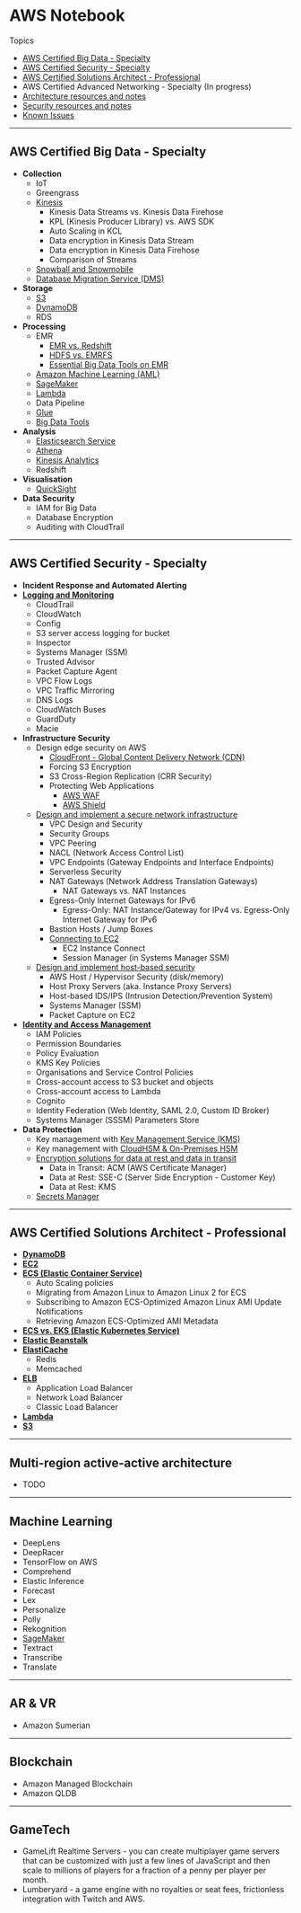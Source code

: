 # AWS Notebook

Topics
- [AWS Certified Big Data - Specialty](#aws-certified-big-data---specialty)
- [AWS Certified Security - Specialty](#aws-certified-security---specialty)
- [AWS Certified Solutions Architect - Professional](#aws-certified-solutions-architect---professional)
- AWS Certified Advanced Networking - Specialty (In progress)
- [Architecture resources and notes](Architecture.md)
- [Security resources and notes](Security.md)
- [Known Issues](KnownIssues.md)

---
## AWS Certified Big Data - Specialty

- **Collection**
  - IoT
  - Greengrass
  - [Kinesis](Kinesis.md)
    - Kinesis Data Streams vs. Kinesis Data Firehose
    - KPL (Kinesis Producer Library) vs. AWS SDK
    - Auto Scaling in KCL
    - Data encryption in Kinesis Data Stream
    - Data encryption in Kinesis Data Firehose
    - Comparison of Streams
  - [Snowball and Snowmobile](MigrationAndTransfer.md)
  - [Database Migration Service (DMS)](MigrationAndTransfer.md)
- **Storage**
  - [S3](S3.md)
  - [DynamoDB](DynamoDB.md)
  - RDS
- **Processing**
  - EMR
    - [EMR vs. Redshift](EMR.md)
    - [HDFS vs. EMRFS](EMR.md)
    - [Essential Big Data Tools on EMR](BigDataTools.md)
  - [Amazon Machine Learning (AML)](MachineLearning.md)
  - [SageMaker](MachineLearning.md)
  - [Lambda](Lambda.md)
  - Data Pipeline
  - [Glue](Analytics.md)
  - [Big Data Tools](BigDataTools.md)
- **Analysis**
  - [Elasticsearch Service](Analytics.md)
  - [Athena](Analytics.md)
  - [Kinesis Analytics](Kinesis.md)
  - Redshift
- **Visualisation**
  - [QuickSight](Analytics.md)
- **Data Security**
  - IAM for Big Data
  - Database Encryption
  - Auditing with CloudTrail

---
## AWS Certified Security - Specialty

- **Incident Response and Automated Alerting**
- **[Logging and Monitoring](LoggingAndMonitoring.md)**
  - CloudTrail
  - CloudWatch
  - Config
  - S3 server access logging for bucket
  - Inspector
  - Systems Manager (SSM)
  - Trusted Advisor
  - Packet Capture Agent
  - VPC Flow Logs
  - VPC Traffic Mirroring
  - DNS Logs
  - CloudWatch Buses
  - GuardDuty
  - Macie
- **Infrastructure Security**
  - Design edge security on AWS
    - [CloudFront - Global Content Delivery Network (CDN)](DesignEdgeSecurity.md)
    - Forcing S3 Encryption
    - S3 Cross-Region Replication (CRR Security)
    - Protecting Web Applications
      - [AWS WAF](DesignEdgeSecurity.md)
      - [AWS Shield](DesignEdgeSecurity.md)
  - [Design and implement a secure network infrastructure](SecureNetworkInfrastructure.md)
    - VPC Design and Security
    - Security Groups
    - VPC Peering
    - NACL (Network Access Control List)
    - VPC Endpoints (Gateway Endpoints and Interface Endpoints)
    - Serverless Security
    - NAT Gateways (Network Address Translation Gateways)
      - NAT Gateways vs. NAT Instances
    - Egress-Only Internet Gateways for IPv6
      - Egress-Only:  NAT Instance/Gateway for IPv4  vs.  Egress-Only Internet Gateway for IPv6
    - Bastion Hosts / Jump Boxes
    - [Connecting to EC2](ConnectingToEC2.md)
      - EC2 Instance Connect
      - Session Manager (in Systems Manager SSM)
  - [Design and implement host-based security](HostBasedSecurity.md)
    - AWS Host / Hypervisor Security (disk/memory)
    - Host Proxy Servers  (aka. Instance Proxy Servers)
    - Host-based IDS/IPS (Intrusion Detection/Prevention System)
    - Systems Manager (SSM)
    - Packet Capture on EC2
- **[Identity and Access Management](IdentityAndAccessManagement.md)**
  - IAM Policies
  - Permission Boundaries
  - Policy Evaluation
  - KMS Key Policies
  - Organisations and Service Control Policies
  - Cross-account access to S3 bucket and objects
  - Cross-account access to Lambda
  - Cognito
  - Identity Federation (Web Identity, SAML 2.0, Custom ID Broker)
  - Systems Manager (SSSM) Parameters Store
- **Data Protection**
  - Key management with [Key Management Service (KMS)](KMS.md)
  - Key management with [CloudHSM & On-Premises HSM](CloudHSM.md)
  - [Encryption solutions for data at rest and data in transit](Encryption.md)
    - Data in Transit: ACM (AWS Certificate Manager)
    - Data at Rest: SSE-C (Server Side Encryption - Customer Key)
    - Data at Rest: KMS
  - [Secrets Manager](SecretsManager.md)

---
## AWS Certified Solutions Architect - Professional

- **[DynamoDB](DynamoDB.md)**
- **[EC2](EC2.md)**
- **[ECS (Elastic Container Service)](ECS.md)**
  - Auto Scaling policies
  - Migrating from Amazon Linux to Amazon Linux 2 for ECS
  - Subscribing to Amazon ECS-Optimized Amazon Linux AMI Update Notifications
  - Retrieving Amazon ECS-Optimized AMI Metadata
- **[ECS vs. EKS (Elastic Kubernetes Service)](EKS_v_ECS.md)**
- **[Elastic Beanstalk](ElasticBeanstalk.md)**
- **[ElastiCache](ElastiCache.md)**
  - Redis
  - Memcached
- **[ELB](ELB.md)**
  - Application Load Balancer
  - Network Load Balancer
  - Classic Load Balancer
- **[Lambda](Lambda.md)**
- **[S3](S3.md)**

---
## Multi-region active-active architecture

- TODO

---
## Machine Learning

- DeepLens
- DeepRacer
- TensorFlow on AWS
- Comprehend
- Elastic Inference
- Forecast
- Lex
- Personalize
- Polly
- Rekognition
- [SageMaker]((MachineLearning.md))
- Textract
- Transcribe
- Translate

---
## AR & VR

- Amazon Sumerian

---
## Blockchain

- Amazon Managed Blockchain
- Amazon QLDB

---
## GameTech

- GameLift Realtime Servers - you can create multiplayer game servers that can be customized with just a few lines
  of JavaScript and then scale to millions of players for a fraction of a penny per player per month.
- Lumberyard - a game engine with no royalties or seat fees, frictionless integration with Twitch and AWS.
